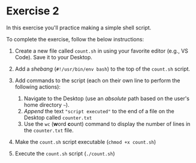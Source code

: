 # Exercise 2
In this exercise you'll practice making a simple shell script.

To complete the exercise, follow the below instructions:

1. Create a new file called `count.sh` in using your favorite editor (e.g., VS Code). Save it to your Desktop. 
 
2. Add a _shebang_ (`#!/usr/bin/env bash`) to the top of the `count.sh` script. 

3. Add commands to the script (each on their own line to perform the following actions):

    1. Navigate to the Desktop (use an _absolute_ path based on the user's home directory `~`).
    2. _Append_ the text `"script executed"` to the end of a file on the Desktop called `counter.txt`
    3.  Use the `wc` (**w**ord **c**ount) command to display the number of lines in the `counter.txt` file.

4. Make the `count.sh` script executable (`chmod +x count.sh`)

5. Execute the `count.sh` script (`./count.sh`)
